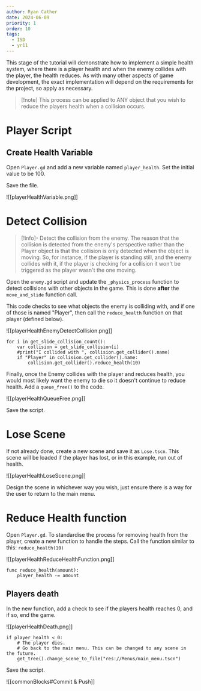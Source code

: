 ```yaml
---
author: Ryan Cather
date: 2024-06-09
priority: 1
order: 10
tags:
  - ISD
  - yr11
---
```


This stage of the tutorial will demonstrate how to implement a simple health system, where there is a player health and when the enemy collides with the player, the health reduces. As with many other aspects of game development, the exact implementation will depend on the requirements for the project, so apply as necessary.

> [!note] This process can be applied to ANY object that you wish to reduce the players health when a collision occurs.

# Player Script

## Create Health Variable

Open `Player.gd` and add a new variable named `player_health`. Set the initial value to be 100.

Save the file.

![[playerHealthVariable.png]]

# Detect Collision

> [!info]- Detect the collision from the enemy.
> The reason that the collision is detected from the enemy's perspective rather than the Player object is that the collision is only detected when the object is moving. 
> So, for instance, if the player is standing still, and the enemy collides with it, if the player is checking for a collision it won't be triggered as the player wasn't the one moving.

Open the `enemy.gd` script and update the `_physics_process` function to detect collisions with other objects in the game. This is done **after** the `move_and_slide` function call. 

This code checks to see what objects the enemy is colliding with, and if one of those is named "Player", then call the `reduce_health` function on that player (defined below).
 
![[playerHealthEnemyDetectCollision.png]]
 
```gdscript
for i in get_slide_collision_count():
	var collision = get_slide_collision(i)
	#print("I collided with ", collision.get_collider().name)
	if "Player" in collision.get_collider().name:
		collision.get_collider().reduce_health(10)
```

Finally, once the Enemy collides with the player and reduces health, you would most likely want the enemy to die so it doesn't continue to reduce health. Add a `queue_free()` to the code.

![[playerHealthQueueFree.png]]

Save the script.

# Lose Scene

If not already done, create a new scene and save it as `Lose.tscn`. This scene will be loaded if the player has lost, or in this example, run out of health.

![[playerHealthLoseScene.png]]

Design the scene in whichever way you wish, just ensure there is a way for the user to return to the main menu.

# Reduce Health function

Open `Player.gd`.
To standardise the process for removing health from the player, create a new function to handle the steps. Call the function similar to this: `reduce_health(10)`

![[playerHealthReduceHealthFunction.png]]

```gdscript
func reduce_health(amount):
	player_health -= amount
```

## Players death

In the new function, add a check to see if the players health reaches 0, and if so, end the game.

![[playerHealthDeath.png]]

```gdscript
if player_health < 0:
	# The player dies. 
	# Go back to the main menu. This can be changed to any scene in the future.
	get_tree().change_scene_to_file("res://Menus/main_menu.tscn")
```

Save the script.

![[commonBlocks#Commit & Push]]